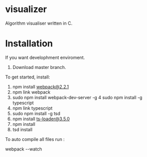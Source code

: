 # visualizer
Algorithm visualiser written in C.

# Installation
If you want develophment enviroment. 

1. Download master branch.

To get started, install:

1. npm install webpack@2.2.1
2. npm link webpack
3. sudo npm install webpack-dev-server -g
4  sudo npm install -g typescript
5. npm link typescript  
6. sudo npm install -g tsd
7. npm install ts-loader@3.5.0 
8. npm install
9. tsd install


To auto compile all files run :

webpack --watch
